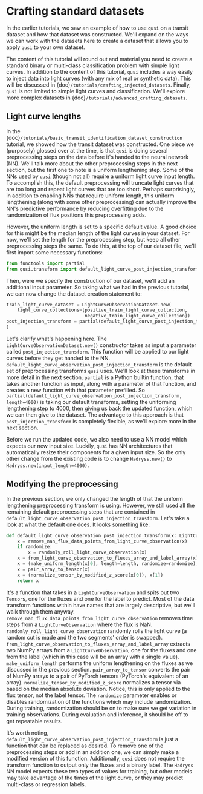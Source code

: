 # Crafting standard datasets

In the earlier tutorials, we saw an example of how to use `qusi` on a transit dataset and how that dataset was constructed. We'll expand on the ways we can work with the datasets here to create a dataset that allows you to apply `qusi` to your own dataset.

The content of this tutorial will round out and material you need to create a standard binary or multi-class classification problem with simple light curves. In addition to the content of this tutorial, `qusi` includes a way easily to inject data into light curves (with any mix of real or synthetic data). This will be discussed in {doc}`/tutorials/crafting_injected_datasets`. Finally, `qusi` is not limited to simple light curves and classification. We'll explore more complex datasets in {doc}`/tutorials/advanced_crafting_datasets`.

## Light curve lengths

In the {doc}`/tutorials/basic_transit_identification_dataset_construction` tutorial, we showed how the transit dataset was constructed. One piece we (purposely) glossed over at the time, is that `qusi` is doing several preprocessing steps on the data before it's handed to the neural network (NN). We'll talk more about the other preprocessing steps in the next section, but the first one to note is a uniform lengthening step. Some of the NNs used by `qusi` (though not all) require a uniform light curve input length. To accomplish this, the default preprocessing will truncate light curves that are too long and repeat light curves that are too short. Perhaps surprisingly, in addition to enabling NNs that require uniform length, this uniform lengthening (along with some other preprocessing) can actually improve the NN's predictive performance by reducing overfitting due to the randomization of flux positions this preprocessing adds.

However, the uniform length is set to a specific default value. A good choice for this might be the median length of the light curves in your dataset. For now, we'll set the length for the preprocessing step, but keep all other preprocessing steps the same. To do this, at the top of our dataset file, we'll first import some necessary functions:

```python
from functools import partial
from qusi.transform import default_light_curve_post_injection_transform
```

Then, were we specify the construction of our dataset, we'll add an additional input parameter. So taking what we had in the previous tutorial, we can now change the dataset creation statement to:

```python
train_light_curve_dataset = LightCurveObservationDataset.new(
    light_curve_collections=[positive_train_light_curve_collection,
                             negative_train_light_curve_collection])
post_injection_transform = partial(default_light_curve_post_injection_transform, length=4000)
)
```

Let's clarify what's happening here. The `LightCurveObservationDataset.new()` constructor takes as input a parameter called `post_injection_transform`. This function will be applied to our light curves before they get handed to the NN. `default_light_curve_observation_post_injection_transform` is the default set of preprocessing transforms `qusi` uses. We'll look at these transforms in more detail in the next section. `partial` is a Python builtin function, that takes another function as input, along with a parameter of that function, and creates a new function with that parameter prefilled. So `partial(default_light_curve_observation_post_injection_transform, length=4000)` is taking our default transforms, setting the uniforming lengthening step to 4000, then giving us back the updated function, which we can then give to the dataset. The advantage to this approach is that `post_injection_transform` is completely flexible, as we'll explore more in the next section.

Before we run the updated code, we also need to use a NN model which expects our new input size. Luckily, `qusi` has NN architectures that automatically resize their components for a given input size. So the only other change from the existing code is to change `Hadryss.new()` to `Hadryss.new(input_length=4000)`.

## Modifying the preprocessing

In the previous section, we only changed the length of that the uniform lengthening preprocessing transform is using. However, we still used all the remaining default preprocessing steps that are contained in `default_light_curve_observation_post_injection_transform`. Let's take a look at what the default one does. It looks something like:

```python
def default_light_curve_observation_post_injection_transform(x: LightCurveObservation, length: int, randomize: bool = True) -> (Tensor, Tensor):
    x = remove_nan_flux_data_points_from_light_curve_observation(x)
    if randomize:
        x = randomly_roll_light_curve_observation(x)
    x = from_light_curve_observation_to_fluxes_array_and_label_array(x)
    x = (make_uniform_length(x[0], length=length, randomize=randomize), x[1])  # Make the fluxes a uniform length.
    x = pair_array_to_tensor(x)
    x = (normalize_tensor_by_modified_z_score(x[0]), x[1])
    return x
```

It's a function that takes in a `LightCurveObservation` and spits out two `Tensor`s, one for the fluxes and one for the label to predict. Most of the data transform functions within have names that are largely descriptive, but we'll walk through them anyway. `remove_nan_flux_data_points_from_light_curve_observation` removes time steps from a `LightCurveObservation` where the flux is NaN. `randomly_roll_light_curve_observation` randomly rolls the light curve (a random cut is made and the two segments' order is swapped). `from_light_curve_observation_to_fluxes_array_and_label_array` extracts two NumPy arrays from a `LightCurveObservation`, one for the fluxes and one from the label (which in this case will be an array with a single value). `make_uniform_length` performs the uniform lengthening on the fluxes as we discussed in the previous section. `pair_array_to_tensor` converts the pair of NumPy arrays to a pair of PyTorch tensors (PyTorch's equivalent of an array). `normalize_tensor_by_modified_z_score` normalizes a tensor via based on the median absolute deviation. Notice, this is only applied to the flux tensor, not the label tensor. The `randomize` parameter enables or disables randomization of the functions which may include randomization. During training, randomization should be on to make sure we get variation in training observations. During evaluation and inference, it should be off to get repeatable results.

It's worth noting, `default_light_curve_observation_post_injection_transform` is just a function that can be replaced as desired. To remove one of the preprocessing steps or add in an addition one, we can simply make a modified version of this function. Additionally, `qusi` does not require the transform function to output only the fluxes and a binary label. The `Hadryss` NN model expects these two types of values for training, but other models may take advantage of the times of the light curve, or they may predict multi-class or regression labels.
